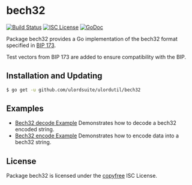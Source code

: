 bech32
==========

[![Build Status](http://img.shields.io/travis/ulordsuite/ulordutil.svg)](https://travis-ci.org/ulordsuite/ulordutil)
[![ISC License](http://img.shields.io/badge/license-ISC-blue.svg)](http://copyfree.org)
[![GoDoc](https://godoc.org/github.com/ulordsuite/ulordutil/bech32?status.png)](http://godoc.org/github.com/ulordsuite/ulordutil/bech32)

Package bech32 provides a Go implementation of the bech32 format specified in
[BIP 173](https://github.com/bitcoin/bips/blob/master/bip-0173.mediawiki).

Test vectors from BIP 173 are added to ensure compatibility with the BIP.

## Installation and Updating

```bash
$ go get -u github.com/ulordsuite/ulordutil/bech32
```

## Examples

* [Bech32 decode Example](http://godoc.org/github.com/ulordsuite/ulordutil/bech32#example-Bech32Decode)
  Demonstrates how to decode a bech32 encoded string.
* [Bech32 encode Example](http://godoc.org/github.com/ulordsuite/ulordutil/bech32#example-BechEncode)
  Demonstrates how to encode data into a bech32 string.

## License

Package bech32 is licensed under the [copyfree](http://copyfree.org) ISC
License.
